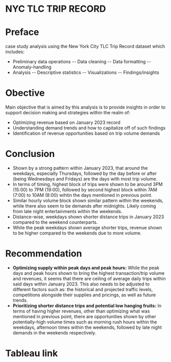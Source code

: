 # NYC TLC TRIP RECORD

# Preface
case study analysis using the New York City TLC Trip Record dataset which includes:
- Preliminary data operations
-- Data cleaning
-- Data formatting
-- Anomaly-handling
- Analysis
-- Descriptive statistics
-- Visualizations
-- Findings/insights

# Obective
Main objective that is aimed by this analysis is to provide insights in order to support decision making and strategies within the realm of: 
- Optimizing revenue based on January 2023 record 
- Understanding demand trends and how to capitalize off of such findings
- Identification of revenue opportunities based on trip volume demands

# Conclusion
- Shown by a strong pattern within January 2023, that around the weekdays, especially Thursdays, followed by the day before or after (being Wednesdays and Fridays) are the days with most trip volume.
- In terms of timing, highest block of trips were shown to be around 3PM (15:00) to 7PM (19:00), followed by second highest block within 7AM (7:00) to 10AM (8:00) wihtin the days mentioned in previous point.
- Similar hourly volume block shown similar pattern within the weekends, while there also seem to be demands after midnights. Likely coming from late night entertainments within the weekends.
- Distance-wise, weekdays shown shorter distance trips in January 2023 compared to the weekend counterparts.
- While the peak weekdays shown average shorter trips, revenue shown to be higher compared to the weekends due to more volume.

# Recommendation
- **Optimizing supply within peak days and peak hours:** While the peak days and peak hours shown to bring the highest transaction/trip volume and revenues, it seems that there are ceiling of average daily trips within said days within January 2023. This also needs to be adjusted to different factors such as: the historical and projected traffic levels, competitions alongside their supplies and pricings, as well as future trends.
- **Prioritizing shorter distance trips and potential low hanging fruits:** In terms of having higher revenues, other than optimizing what was mentioned in previous point, there are opportunities shown by other potentially-high volume times such as morning rush hours within the weekdays, afternoon times within the weekends, followed by late night demands in the weekends respectively.

# Tableau link
